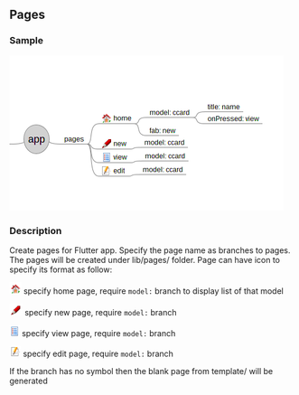 ## Pages

### Sample

![Page](../img/page.png)

### Description
  Create pages for Flutter app. Specify the page name as branches to pages.
  The pages will be created under lib/pages/ folder. Page can have icon to specify its format as follow:

  ![](../img/home.png) specify home page, require `model:` branch to display list of that model

  ![](../img/new.png) specify new page, require `model:` branch

  ![](../img/view.png) specify view page, require `model:` branch

  ![](../img/edit.png) specify edit page, require `model:` branch

If the branch has no symbol then the blank page from template/ will be generated
